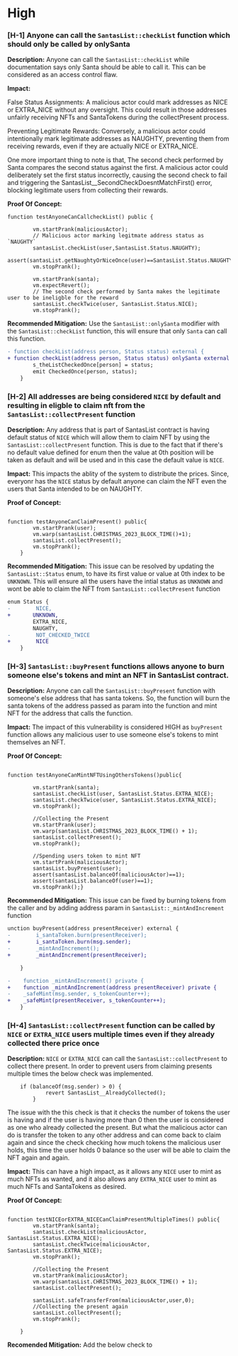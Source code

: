 # High

### [H-1] Anyone can call the `SantasList::checkList` function which should only be called by onlySanta

**Description:** Anyone can call the `SantasList::checkList`  while documentation says only Santa should be able to call it. This can be considered as an access control flaw.

**Impact:** 

False Status Assignments: A malicious actor could mark addresses as NICE or EXTRA_NICE without any oversight. This could result in those addresses unfairly receiving NFTs and SantaTokens during the collectPresent process.

Preventing Legitimate Rewards: Conversely, a malicious actor could intentionally mark legitimate addresses as NAUGHTY, preventing them from receiving rewards, even if they are actually NICE or EXTRA_NICE.

One more important thing to note is that, The second check performed by Santa compares the second status against the first. A malicious actor could deliberately set the first status incorrectly, causing the second check to fail and triggering the SantasList__SecondCheckDoesntMatchFirst() error, blocking legitimate users from collecting their rewards.

**Proof Of Concept:**

```solidity
function testAnyoneCanCallcheckList() public {
    
        vm.startPrank(maliciousActor);
        // Malicious actor marking legitmate address status as `NAUGHTY`
        santasList.checkList(user,SantasList.Status.NAUGHTY);
        assert(santasList.getNaughtyOrNiceOnce(user)==SantasList.Status.NAUGHTY);
        vm.stopPrank();

        vm.startPrank(santa);
        vm.expectRevert();
        // The second check performed by Santa makes the legitimate user to be ineligble for the reward
        santasList.checkTwice(user, SantasList.Status.NICE);
        vm.stopPrank();

```

**Recommended Mitigation:** Use the `SantasList::onlySanta` modifier with the `SantasList::checkList` function, this will ensure that only `Santa` can call this function.

```diff
- function checkList(address person, Status status) external {
+ function checkList(address person, Status status) onlySanta external {
        s_theListCheckedOnce[person] = status;
        emit CheckedOnce(person, status);
    }
```

### [H-2] All addresses are being considered `NICE` by default and resulting in eligble to claim nft from the `SantasList::collectPresent` function 

**Description:** Any address that is part of SantasList contract is having default status of `NICE` which will allow them to claim NFT by using the  `SantasList::collectPresent` function. This is due to the fact that if there's no default value defined for enum then the value at 0th position will be taken as default and will be used and in this case the default value is `NICE`.

**Impact:** This impacts the ablity of the system to distribute the prices. Since, everyonr has the `NICE` status by default anyone can claim the NFT even the users that Santa intended to be on NAUGHTY.

**Proof of Concept:**

```solidity

function testAnyoneCanClaimPresent() public{
        vm.startPrank(user);
        vm.warp(santasList.CHRISTMAS_2023_BLOCK_TIME()+1);
        santasList.collectPresent();
        vm.stopPrank();
    }

```

**Recommended Mitigation:** This issue can be resolved by updating the `SantasList::Status` enum, to have its first value or value at 0th index to be `UNKNOWN`. This will ensure all the users have the intial status as `UNKNOWN` and wont be able to claim the NFT from `SantasList::collectPresent` function 

```diff
enum Status {
-        NICE,
+       UNKNOWN,
        EXTRA_NICE,
        NAUGHTY,
-        NOT_CHECKED_TWICE
+        NICE
    }
```

### [H-3] `SantasList::buyPresent` functions allows anyone  to burn someone else's tokens and mint an NFT in SantasList contract.

**Description:** Anyone can call the `SantasList::buyPresent` function with someone's else address that has santa tokens. So, the function will burn the santa tokens of the address passed as param into the function and mint NFT for the address that calls the function.

**Impact:** 
The impact of this vulnerability is considered HIGH as `buyPresent` function allows any malicious user to use someone else's tokens to mint themselves an NFT. 

**Proof Of Concept:**

```solidity

function testAnyoneCanMintNFTUsingOthersTokens()public{

        vm.startPrank(santa);
        santasList.checkList(user, SantasList.Status.EXTRA_NICE);
        santasList.checkTwice(user, SantasList.Status.EXTRA_NICE);
        vm.stopPrank();
        
        //Collecting the Present
        vm.startPrank(user);
        vm.warp(santasList.CHRISTMAS_2023_BLOCK_TIME() + 1);
        santasList.collectPresent();
        vm.stopPrank();

        //Spending users token to mint NFT 
        vm.startPrank(maliciousActor);
        santasList.buyPresent(user);
        assert(santasList.balanceOf(maliciousActor)==1);
        assert(santasList.balanceOf(user)==1);
        vm.stopPrank();}

```

**Recommended Mitigation:** This issue can be fixed by burning tokens from the caller and by adding address param in `SantasList::_mintAndIncrement` function

```diff
unction buyPresent(address presentReceiver) external {
-        i_santaToken.burn(presentReceiver);
+        i_santaToken.burn(msg.sender);
-        _mintAndIncrement();
+        _mintAndIncrement(presentReceiver);

    }

-    function _mintAndIncrement() private {
+    function _mintAndIncrement(address presentReceiver) private { 
-    _safeMint(msg.sender, s_tokenCounter++);
+    _safeMint(presentReceiver, s_tokenCounter++);
    }
```

### [H-4] `SantasList::collectPresent` function can be called by `NICE` or `EXTRA_NICE` users multiple times even if they already collected there price once

**Description:** `NICE` or `EXTRA_NICE` can call the `SantasList::collectPresent` to collect there present. In order to prevent users from claiming presents multiple times the below check was implemented.

```solidity
    if (balanceOf(msg.sender) > 0) {
            revert SantasList__AlreadyCollected();
        }
```
The issue with the this check is that it checks the number of tokens the user is having and if the user is having more than 0 then the user is considered as one who already collected the present. But what the malicious actor can do is transfer the token to any other address and can come back to claim again and since the check checking how much tokens the malicious user holds, this time the user holds 0 balance so the user will be able to claim the NFT again and again.

**Impact:** This can have a high impact, as it allows any `NICE` user to mint as much NFTs as wanted, and it also allows any `EXTRA_NICE` user to mint as much NFTs and SantaTokens as desired.

**Proof Of Concept:**

```solidity

function testNICEorEXTRA_NICECanClaimPresentMultipleTimes() public{
        vm.startPrank(santa);
        santasList.checkList(maliciousActor, SantasList.Status.EXTRA_NICE);
        santasList.checkTwice(maliciousActor, SantasList.Status.EXTRA_NICE);
        vm.stopPrank();
        
        //Collecting the Present
        vm.startPrank(maliciousActor);
        vm.warp(santasList.CHRISTMAS_2023_BLOCK_TIME() + 1);
        santasList.collectPresent();
        
        santasList.safeTransferFrom(maliciousActor,user,0);
        //Collecting the present again
        santasList.collectPresent();
        vm.stopPrank();

    }
```

**Recomended Mitigation:** Add the below check to 


